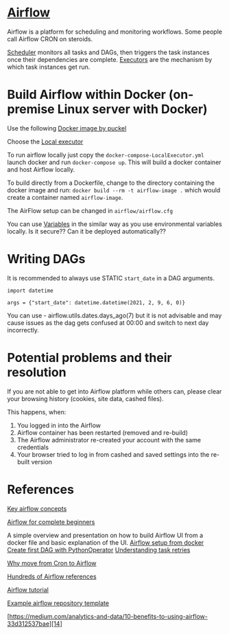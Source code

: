 # [Airflow][7]

Airflow is a platform for scheduling and monitoring workflows. Some people call Airflow CRON on steroids.

[Scheduler][16] monitors all tasks and DAGs, then triggers the task instances once their dependencies are complete.
[Executors][15] are the mechanism by which task instances get run.

# Build Airflow within Docker (on-premise Linux server with Docker)
Use the following [Docker image by puckel][2]

Choose the [Local executor][3]

To run airflow locally just copy the `docker-compose-LocalExecutor.yml` launch docker and run `docker-compose up`.
This will build a docker container and host Airflow locally.

To build directly from a Dockerfile, change to the directory containing the docker image and run:
`docker build --rm -t airflow-image .` which would create a container named `airflow-image`.

The AirFlow setup can be changed in `airflow/airflow.cfg`

You can use [Variables][13] in the similar way as you use environmental variables locally. 
Is it secure??
Can it be deployed automatically?? 

# Writing DAGs

It is recommended to always use STATIC `start_date` in a DAG arguments.

```
import datetime

args = {"start_date": datetime.datetime(2021, 2, 9, 6, 0)}
```

You can use - airflow.utils.dates.days_ago(7) but it is not advisable and may cause issues as the dag gets confused at 00:00 and switch to next day incorrectly.

# Potential problems and their resolution
If you are not able to get into Airflow platform while others can, please clear your browsing history (cookies, site data, cashed files). 

This happens, when: 
1. You logged in into the Airflow
2. Airflow container has been restarted (removed and re-build)
3. The Airflow administrator re-created your account with the same credentials
4. Your browser tried to log in from cashed and saved settings into the re-built version

# References
[Key airflow concepts][4]

[Airflow for complete beginners][1]

A simple overview and presentation on how to build Airflow UI from a docker file and basic explanation of the UI.
[Airflow setup from docker][5]
[Create first DAG with PythonOperator][8]
[Understanding task retries][9]

[Why move from Cron to Airflow][6]

[Hundreds of Airflow references][10]

[Airflow tutorial][11]

[Example airflow repository template][12]

[https://medium.com/analytics-and-data/10-benefits-to-using-airflow-33d312537bae][14]

[1]: https://medium.com/@itunpredictable/apache-airflow-on-docker-for-complete-beginners-cf76cf7b2c9a
[2]: https://github.com/puckel/docker-airflow
[3]: https://airflow.apache.org/docs/apache-airflow/stable/executor/local.html
[4]: https://airflow.apache.org/docs/stable/concepts.html
[5]: https://www.youtube.com/watch?v=20HDFbYyAY0
[6]: https://medium.com/videoamp/what-we-learned-migrating-off-cron-to-airflow-b391841a0da4
[7]: https://airflow.apache.org
[8]: https://www.youtube.com/watch?v=IsWfoXY_Duk
[9]: https://www.youtube.com/watch?v=2N6uR0kTTxo
[10]: https://github.com/jghoman/awesome-apache-airflow
[11]: https://www.youtube.com/watch?v=vvr_WNzEXBE
[12]: https://github.com/soggycactus/airflow-repo-template
[13]: https://airflow.apache.org/docs/apache-airflow/stable/howto/variable.html
[14]: https://medium.com/analytics-and-data/10-benefits-to-using-airflow-33d312537bae
[15]: https://airflow.apache.org/docs/apache-airflow/stable/executor/index.html
[16]: https://airflow.apache.org/docs/apache-airflow/stable/scheduler.html
